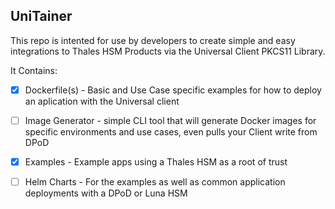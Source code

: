 ## UniTainer

This repo is intented for use by developers to create simple and easy integrations to Thales HSM Products via the Universal Client PKCS11 Library.

It Contains:
- [x] Dockerfile(s) - Basic and Use Case specific examples for how to deploy an aplication with the Universal client
- [ ] Image Generator - simple CLI tool that will generate Docker images for specific environments and use cases, even pulls your Client write from DPoD
- [x] Examples - Example apps using a Thales HSM as a root of trust
- [ ] Helm Charts - For the examples as well as common application deployments with a DPoD or Luna HSM





